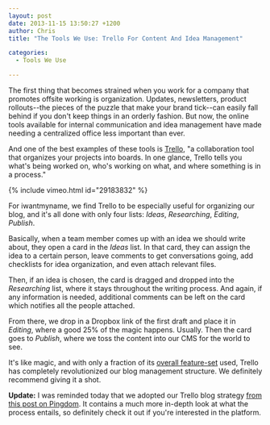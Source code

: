 ```yaml
---
layout: post
date: 2013-11-15 13:50:27 +1200
author: Chris
title: "The Tools We Use: Trello For Content And Idea Management"

categories:
  - Tools We Use

---
```


<!-- excerpt -->

The first thing that becomes strained when you work for a company that promotes offsite working is organization. Updates, newsletters, product rollouts--the pieces of the puzzle that make your brand tick--can easily fall behind if you don't keep things in an orderly fashion. But now, the online tools available for internal communication and idea management have made needing a centralized office less important than ever.

<!-- /excerpt -->

And one of the best examples of these tools is [Trello](https://trello.com), "a collaboration tool that organizes your projects into boards. In one glance, Trello tells you what's being worked on, who's working on what, and where something is in a process."

{% include vimeo.html id="29183832" %}

For iwantmyname, we find Trello to be especially useful for organizing our blog, and it's all done with only four lists: *Ideas*, *Researching*, *Editing*, *Publish*. 

Basically, when a team member comes up with an idea we should write about, they open a card in the *Ideas* list. In that card, they can assign the idea to a certain person, leave comments to get conversations going, add checklists for idea organization, and even attach relevant files. 

Then, if an idea is chosen, the card is dragged and dropped into the *Researching* list, where it stays throughout the writing process. And again, if any information is needed, additional comments can be left on the card which notifies all the people attached.

From there, we drop in a Dropbox link of the first draft and place it in *Editing*, where a good 25% of the magic happens. Usually. Then the card goes to *Publish*, where we toss the content into our CMS for the world to see. 

It's like magic, and with only a fraction of its [overall feature-set](https://trello.com/tour) used, Trello has completely revolutionized our blog management structure. We definitely recommend giving it a shot. 

**Update:** I was reminded today that we adopted our Trello blog strategy [from this post on Pingdom](http://royal.pingdom.com/2013/07/30/trello-blog/). It contains a much more in-depth look at what the process entails, so definitely check it out if you're interested in the platform.
